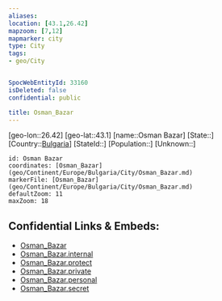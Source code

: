 ```yaml
---
aliases: 
location: [43.1,26.42]
mapzoom: [7,12] 
mapmarker: city 
type: City
tags:
- geo/City


SpocWebEntityId: 33160
isDeleted: false
confidential: public

title: Osman_Bazar
---
```

[geo-lon::26.42]
[geo-lat::43.1]
[name::Osman Bazar]
[State::]
[Country::[Bulgaria](geo/Continent/Europe/Bulgaria.md)]
[StateId::]
[Population::]
[Unknown::]


```leaflet
id: Osman Bazar
coordinates: [Osman_Bazar](geo/Continent/Europe/Bulgaria/City/Osman_Bazar.md)
markerFile: [Osman_Bazar](geo/Continent/Europe/Bulgaria/City/Osman_Bazar.md)
defaultZoom: 11 
maxZoom: 18
```


## Confidential Links & Embeds: 
- [Osman_Bazar](../../../../../../_public/geo/Continent/Europe/Bulgaria/City/Osman_Bazar.md) 
- [Osman_Bazar.internal](../../../../../../_internal/geo/Continent/Europe/Bulgaria/City/Osman_Bazar.internal.md) 
- [Osman_Bazar.protect](../../../../../../_protect/geo/Continent/Europe/Bulgaria/City/Osman_Bazar.protect.md) 
- [Osman_Bazar.private](../../../../../../_private/geo/Continent/Europe/Bulgaria/City/Osman_Bazar.private.md) 
- [Osman_Bazar.personal](../../../../../../_personal/geo/Continent/Europe/Bulgaria/City/Osman_Bazar.personal.md) 
- [Osman_Bazar.secret](../../../../../../_secret/geo/Continent/Europe/Bulgaria/City/Osman_Bazar.secret.md) 
